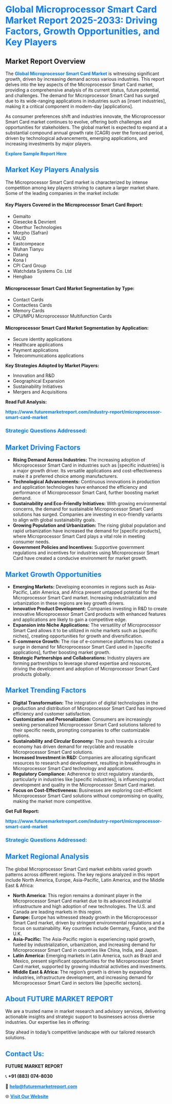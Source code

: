 <h1 style="color: #007BFF;">Global Microprocessor Smart Card Market Report 2025-2033: Driving Factors, Growth Opportunities, and Key Players</h1>

<section id="overview">
<h2>Market Report Overview</h2>
<p>The <a href="https://www.futuremarketreport.com/industry-report/microprocessor-smart-card-market" style="color: #007BFF; text-decoration: none;"><strong>Global Microprocessor Smart Card Market</strong></a> is witnessing significant growth, driven by increasing demand across various industries. This report delves into the key aspects of the Microprocessor Smart Card market, providing a comprehensive analysis of its current status, future potential, and challenges. The demand for Microprocessor Smart Card has surged due to its wide-ranging applications in industries such as [insert industries], making it a critical component in modern-day [applications].</p>
<p>As consumer preferences shift and industries innovate, the Microprocessor Smart Card market continues to evolve, offering both challenges and opportunities for stakeholders. The global market is expected to expand at a substantial compound annual growth rate (CAGR) over the forecast period, driven by technological advancements, emerging applications, and increasing investments by major players.</p>
</section>

<section id="overview">
<p><a href="https://www.futuremarketreport.com/request-sample/reportId=115300" style="color: #007BFF; text-decoration: none;"><strong>Explore Sample Report Here</strong></a></p>
</section>

<section id="key-players">
<h2 style="color: #007BFF;">Market Key Players Analysis</h2>
<p>The Microprocessor Smart Card market is characterized by intense competition among key players striving to capture a larger market share. Some of the leading companies in the market include:</p>
<h4>Key Players Covered in the Microprocessor Smart Card Report:</h4>
<ul><li>Gemalto</li><li>Giesecke &amp; Devrient</li><li>Oberthur Technologies</li><li>Morpho (Safran)</li><li>VALID</li><li>Eastcompeace</li><li>Wuhan Tianyu</li><li>Datang</li><li>Kona I</li><li>CPI Card Group</li><li>Watchdata Systems Co. Ltd</li><li>Hengbao</li></ul>
<h4>Microprocessor Smart Card Market Segmentation by Type:</h4>
<ul><li>Contact Cards</li><li>Contactless Cards</li><li>Memory Cards</li><li>CPU/MPU Microprocessor Multifunction Cards</li></ul>

<h4>Microprocessor Smart Card Market Segmentation by Application:</h4>
<ul><li>Secure identity applications</li><li>Healthcare applications</li><li>Payment applications</li><li>Telecommunications applications</li></ul>
<p><strong>Key Strategies Adopted by Market Players:</strong></p>
<ul>
<li>Innovation and R&D</li>
<li>Geographical Expansion</li>
<li>Sustainability Initiatives</li>
<li>Mergers and Acquisitions</li>
</ul>
</section>

<section>
<p><strong>Read Full Analysis: </strong></p><a href="https://www.futuremarketreport.com/industry-report/microprocessor-smart-card-market" style="color: #007BFF; text-decoration: none;"><strong>https://www.futuremarketreport.com/industry-report/microprocessor-smart-card-market</strong></a>
<h3 style="color: #007BFF;">Strategic Questions Addressed:</h3>
</section>

<section id="driving-factors">
<h2 style="color: #007BFF;">Market Driving Factors</h2>
<ul>
<li><strong>Rising Demand Across Industries:</strong> The increasing adoption of Microprocessor Smart Card in industries such as [specific industries] is a major growth driver. Its versatile applications and cost-effectiveness make it a preferred choice among manufacturers.</li>
<li><strong>Technological Advancements:</strong> Continuous innovations in production and application technologies have enhanced the efficiency and performance of Microprocessor Smart Card, further boosting market demand.</li>
<li><strong>Sustainability and Eco-Friendly Initiatives:</strong> With growing environmental concerns, the demand for sustainable Microprocessor Smart Card solutions has surged. Companies are investing in eco-friendly variants to align with global sustainability goals.</li>
<li><strong>Growing Population and Urbanization:</strong> The rising global population and rapid urbanization have increased the demand for [specific products], where Microprocessor Smart Card plays a vital role in meeting consumer needs.</li>
<li><strong>Government Policies and Incentives:</strong> Supportive government regulations and incentives for industries using Microprocessor Smart Card have created a conducive environment for market growth.</li>
</ul>
</section>

<section id="growth-opportunities">
<h2 style="color: #007BFF;">Market Growth Opportunities</h2>
<ul>
<li><strong>Emerging Markets:</strong> Developing economies in regions such as Asia-Pacific, Latin America, and Africa present untapped potential for the Microprocessor Smart Card market. Increasing industrialization and urbanization in these regions are key growth drivers.</li>
<li><strong>Innovative Product Development:</strong> Companies investing in R&D to create innovative Microprocessor Smart Card products with enhanced features and applications are likely to gain a competitive edge.</li>
<li><strong>Expansion into Niche Applications:</strong> The versatility of Microprocessor Smart Card allows it to be utilized in niche markets such as [specific niches], creating opportunities for growth and diversification.</li>
<li><strong>E-commerce Growth:</strong> The rise of e-commerce platforms has created a surge in demand for Microprocessor Smart Card used in [specific applications], further boosting market growth.</li>
<li><strong>Strategic Partnerships and Collaborations:</strong> Industry players are forming partnerships to leverage shared expertise and resources, driving the development and adoption of Microprocessor Smart Card products globally.</li>
</ul>
</section>

<section id="trending-factors">
<h2 style="color: #007BFF;">Market Trending Factors</h2>
<ul>
<li><strong>Digital Transformation:</strong> The integration of digital technologies in the production and distribution of Microprocessor Smart Card has improved efficiency and customer satisfaction.</li>
<li><strong>Customization and Personalization:</strong> Consumers are increasingly seeking personalized Microprocessor Smart Card solutions tailored to their specific needs, prompting companies to offer customizable options.</li>
<li><strong>Sustainability and Circular Economy:</strong> The push towards a circular economy has driven demand for recyclable and reusable Microprocessor Smart Card solutions.</li>
<li><strong>Increased Investment in R&D:</strong> Companies are allocating significant resources to research and development, resulting in breakthroughs in Microprocessor Smart Card technology and applications.</li>
<li><strong>Regulatory Compliance:</strong> Adherence to strict regulatory standards, particularly in industries like [specific industries], is influencing product development and quality in the Microprocessor Smart Card market.</li>
<li><strong>Focus on Cost-Effectiveness:</strong> Businesses are exploring cost-efficient Microprocessor Smart Card solutions without compromising on quality, making the market more competitive.</li>
</ul>
</section>

<section>
<p><strong>Get Full Report: </strong></p><a href="https://www.futuremarketreport.com/industry-report/microprocessor-smart-card-market" style="color: #007BFF; text-decoration: none;"><strong>https://www.futuremarketreport.com/industry-report/microprocessor-smart-card-market</strong></a>
<h3 style="color: #007BFF;">Strategic Questions Addressed:</h3>
</section>


<section id="regional-analysis">
<h2 style="color: #007BFF;">Market Regional Analysis</h2>
<p>The global Microprocessor Smart Card market exhibits varied growth patterns across different regions. The key regions analyzed in this report include North America, Europe, Asia-Pacific, Latin America, and the Middle East & Africa:</p>
<ul>
<li><strong>North America:</strong> This region remains a dominant player in the Microprocessor Smart Card market due to its advanced industrial infrastructure and high adoption of new technologies. The U.S. and Canada are leading markets in this region.</li>
<li><strong>Europe:</strong> Europe has witnessed steady growth in the Microprocessor Smart Card market, driven by stringent environmental regulations and a focus on sustainability. Key countries include Germany, France, and the U.K.</li>
<li><strong>Asia-Pacific:</strong> The Asia-Pacific region is experiencing rapid growth, fueled by industrialization, urbanization, and increasing demand for Microprocessor Smart Card in countries like China, India, and Japan.</li>
<li><strong>Latin America:</strong> Emerging markets in Latin America, such as Brazil and Mexico, present significant opportunities for the Microprocessor Smart Card market, supported by growing industrial activities and investments.</li>
<li><strong>Middle East & Africa:</strong> The region’s growth is driven by expanding industries, infrastructure development, and increasing demand for Microprocessor Smart Card in sectors like [specific sectors].</li>
</ul>
</section>

<footer>
<h2 style="color: #007BFF;">About FUTURE MARKET REPORT</h2>
<p>We are a trusted name in market research and advisory services, delivering actionable insights and strategic support to businesses across diverse industries. Our expertise lies in offering:</p>

<p>Stay ahead in today’s competitive landscape with our tailored research solutions.</p>

<h2 style="color: #007BFF;">Contact Us:</h2>
<p><strong>FUTURE MARKET REPORT</strong></p>
<p>📞 <strong>+91 (883) 074-8030</strong></p>
<p>📧 <strong><a href="mailto:help@futuremarketreport.com" style="color: #007BFF;">help@futuremarketreport.com</a></strong></p>
<p>🌐 <strong><a href="https://www.futuremarketreport.com/" style="color: #007BFF;">Visit Our Website</a></strong></p>
</footer>